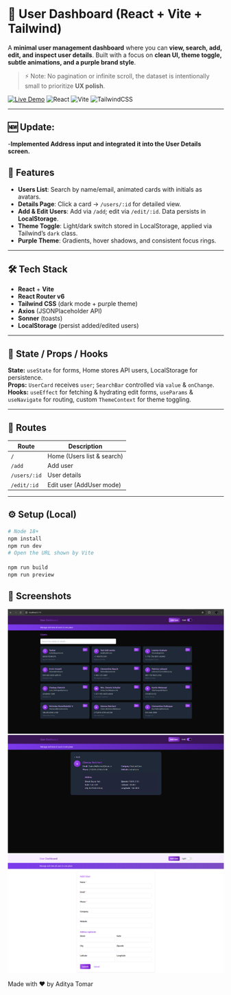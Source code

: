 # 🌌 User Dashboard (React + Vite + Tailwind)

A **minimal user management dashboard** where you can **view, search, add, edit, and inspect user details**. Built with a focus on **clean UI, theme toggle, subtle animations, and a purple brand style**.  

> ⚡ Note: No pagination or infinite scroll, the dataset is intentionally small to prioritize **UX polish**.

[![Live Demo](https://img.shields.io/badge/Live-Demo-purple?style=for-the-badge)](https://user-dashboard-uc.netlify.app/)
![React](https://img.shields.io/badge/React-17.0-blue?style=for-the-badge&logo=react)
![Vite](https://img.shields.io/badge/Vite-4.0-brightgreen?style=for-the-badge&logo=vite)
![TailwindCSS](https://img.shields.io/badge/TailwindCSS-3.3-purple?style=for-the-badge&logo=tailwind-css)

---
## 🆕 Update: 
-**Implemented Address input and integrated it into the User Details screen.**

## 🎨 Features

- **Users List**: Search by name/email, animated cards with initials as avatars.  
- **Details Page**: Click a card → `/users/:id` for detailed view.  
- **Add & Edit Users**: Add via `/add`; edit via `/edit/:id`. Data persists in **LocalStorage**.  
- **Theme Toggle**: Light/dark switch stored in LocalStorage, applied via Tailwind’s `dark` class.  
- **Purple Theme**: Gradients, hover shadows, and consistent focus rings.  

---

## 🛠 Tech Stack

- **React** + **Vite**  
- **React Router v6**  
- **Tailwind CSS** (dark mode + purple theme)  
- **Axios** (JSONPlaceholder API)  
- **Sonner** (toasts)  
- **LocalStorage** (persist added/edited users)  

---



## 🔄 State / Props / Hooks

**State:** `useState` for forms, Home stores API users, LocalStorage for persistence.  
**Props:** `UserCard` receives `user`; `SearchBar` controlled via `value` & `onChange`.  
**Hooks:** `useEffect` for fetching & hydrating edit forms, `useParams` & `useNavigate` for routing, custom `ThemeContext` for theme toggling.  

---

## 🚀 Routes

| Route         | Description                  |
|---------------|------------------------------|
| `/`           | Home (Users list & search)   |
| `/add`        | Add user                     |
| `/users/:id`  | User details                 |
| `/edit/:id`   | Edit user (AddUser mode)     |

---

## ⚙ Setup (Local)

```bash
# Node 18+
npm install
npm run dev
# Open the URL shown by Vite

npm run build
npm run preview

```
## 📸 Screenshots
![Home Page](./user-dashboard.png)
![Home Page](./user-card.png)
![Home Page](./add-user.png)


Made with ❤️ by Aditya Tomar
